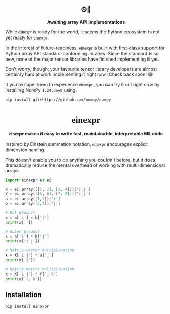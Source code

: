 <h2 align="center"> ⌚︎👀 </h2>
<p align="center">
    <b>Awaiting array API implementations</b>
</p>


While <font face = "Monaco"> einexpr </font> is ready for the world, it seems the Python ecosystem is not yet ready for <font face = "Monaco"> einexpr </font>.

In the interest of future-readiness, <font face = "Monaco"> einexpr </font> is built with first-class support for Python array API standard-conforming libraries. Since the standard is so new, none of the major tensor libraries have finished implementing it yet.

Don't worry, though; your favourite tensor library developers are almost certainly hard at work implementing it right now! Check back soon! 😁

If you're super keen to experience <font face = "Monaco"> einexpr </font>, you can try it out right now by installing NumPy `1.24.dev0` using:

```bash
pip install git+https://github.com/numpy/numpy
```

<h1 align="center"> <font face = "Monaco"> einexpr </font> </h1>

<p align="center">
    <b> <font face = "Monaco"> einexpr </font> makes it easy to write fast, maintainable, interpretable ML code </b>
</p>

Inspired by Einstein summation notation, <font face = "Monaco"> einexpr </font> encourages explicit dimension naming.

This doesn't enable you to do anything you couldn't before, but it does dramatically reduce the mental overhead of working with multi-dimensional arrays.

```python
import einexpr as ei

X = ei.array([[1, 2], [3, 4]])['i j']
Y = ei.array([[5, 6], [7, 8]])['i j']
a = ei.array([1,2])['i']
b = ei.array([3,4])['j']

# Dot product
x = a['i'] + b['i']
print(x[''])

# Outer product
x = a['i'] * b['j']
print(x['i j'])

# Matrix-vector multiplication
x = X['i j'] * a['j']
print(x['i'])

# Matrix-matrix multiplication
x = X['i j'] * Y['j k']
print(x['i, k'])
```

## Installation

```bash
pip install einexpr
```